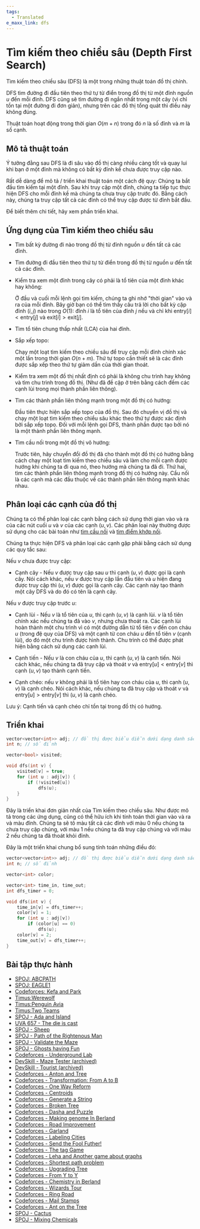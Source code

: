 ```yaml
---
tags:
  - Translated
e_maxx_link: dfs
---
```


# Tìm kiếm theo chiều sâu (Depth First Search)

Tìm kiếm theo chiều sâu (DFS) là một trong những thuật toán đồ thị chính.

DFS tìm đường đi đầu tiên theo thứ tự từ điển trong đồ thị từ một đỉnh nguồn $u$ đến mỗi đỉnh.
DFS cũng sẽ tìm đường đi ngắn nhất trong một cây (vì chỉ tồn tại một đường đi đơn giản), nhưng trên các đồ thị tổng quát thì điều này không đúng.

Thuật toán hoạt động trong thời gian $O(m + n)$ trong đó $n$ là số đỉnh và $m$ là số cạnh.

## Mô tả thuật toán

Ý tưởng đằng sau DFS là đi sâu vào đồ thị càng nhiều càng tốt và quay lui khi bạn ở một đỉnh mà không có bất kỳ đỉnh kề chưa được truy cập nào.

Rất dễ dàng để mô tả / triển khai thuật toán một cách đệ quy:
Chúng ta bắt đầu tìm kiếm tại một đỉnh.
Sau khi truy cập một đỉnh, chúng ta tiếp tục thực hiện DFS cho mỗi đỉnh kề mà chúng ta chưa truy cập trước đó.
Bằng cách này, chúng ta truy cập tất cả các đỉnh có thể truy cập được từ đỉnh bắt đầu.

Để biết thêm chi tiết, hãy xem phần triển khai.

## Ứng dụng của Tìm kiếm theo chiều sâu

  * Tìm bất kỳ đường đi nào trong đồ thị từ đỉnh nguồn $u$ đến tất cả các đỉnh.
  
  * Tìm đường đi đầu tiên theo thứ tự từ điển trong đồ thị từ nguồn $u$ đến tất cả các đỉnh.
  
  * Kiểm tra xem một đỉnh trong cây có phải là tổ tiên của một đỉnh khác hay không:
  
    Ở đầu và cuối mỗi lệnh gọi tìm kiếm, chúng ta ghi nhớ "thời gian" vào và ra của mỗi đỉnh.
    Bây giờ bạn có thể tìm thấy câu trả lời cho bất kỳ cặp đỉnh $(i, j)$ nào trong $O(1)$:
    đỉnh $i$ là tổ tiên của đỉnh $j$ nếu và chỉ khi $\text{entry}[i] < \text{entry}[j]$ và $\text{exit}[i] > \text{exit}[j]$.
  
  * Tìm tổ tiên chung thấp nhất (LCA) của hai đỉnh.
  
  * Sắp xếp topo:
  
    Chạy một loạt tìm kiếm theo chiều sâu để truy cập mỗi đỉnh chính xác một lần trong thời gian $O(n + m)$.
    Thứ tự topo cần thiết sẽ là các đỉnh được sắp xếp theo thứ tự giảm dần của thời gian thoát.
  
  
  * Kiểm tra xem một đồ thị nhất định có phải là không chu trình hay không và tìm chu trình trong đồ thị. (Như đã đề cập ở trên bằng cách đếm các cạnh lùi trong mọi thành phần liên thông).
  
  * Tìm các thành phần liên thông mạnh trong một đồ thị có hướng:
  
    Đầu tiên thực hiện sắp xếp topo của đồ thị.
    Sau đó chuyển vị đồ thị và chạy một loạt tìm kiếm theo chiều sâu khác theo thứ tự được xác định bởi sắp xếp topo. Đối với mỗi lệnh gọi DFS, thành phần được tạo bởi nó là một thành phần liên thông mạnh.
  
  * Tìm cầu nối trong một đồ thị vô hướng:
  
    Trước tiên, hãy chuyển đổi đồ thị đã cho thành một đồ thị có hướng bằng cách chạy một loạt tìm kiếm theo chiều sâu và làm cho mỗi cạnh được hướng khi chúng ta đi qua nó, theo hướng mà chúng ta đã đi. Thứ hai, tìm các thành phần liên thông mạnh trong đồ thị có hướng này. Cầu nối là các cạnh mà các đầu thuộc về các thành phần liên thông mạnh khác nhau.

## Phân loại các cạnh của đồ thị

Chúng ta có thể phân loại các cạnh bằng cách sử dụng thời gian vào và ra của các nút cuối $u$ và $v$ của các cạnh $(u,v)$.
Các phân loại này thường được sử dụng cho các bài toán như [tìm cầu nối](bridge-searching.md) và [tìm điểm khớp nối](cutpoints.md).

Chúng ta thực hiện DFS và phân loại các cạnh gặp phải bằng cách sử dụng các quy tắc sau:

Nếu $v$ chưa được truy cập:

* Cạnh cây - Nếu $v$ được truy cập sau $u$ thì cạnh $(u,v)$ được gọi là cạnh cây. Nói cách khác, nếu $v$ được truy cập lần đầu tiên và $u$ hiện đang được truy cập thì $(u,v)$ được gọi là cạnh cây.
Các cạnh này tạo thành một cây DFS và do đó có tên là cạnh cây.

Nếu $v$ được truy cập trước $u$:

* Cạnh lùi - Nếu $v$ là tổ tiên của $u$, thì cạnh $(u,v)$ là cạnh lùi. $v$ là tổ tiên chính xác nếu chúng ta đã vào $v$, nhưng chưa thoát ra. Các cạnh lùi hoàn thành một chu trình vì có một đường dẫn từ tổ tiên $v$ đến con cháu $u$ (trong đệ quy của DFS) và một cạnh từ con cháu $u$ đến tổ tiên $v$ (cạnh lùi), do đó một chu trình được hình thành. Chu trình có thể được phát hiện bằng cách sử dụng các cạnh lùi.

* Cạnh tiến - Nếu $v$ là con cháu của $u$, thì cạnh $(u, v)$ là cạnh tiến. Nói cách khác, nếu chúng ta đã truy cập và thoát $v$ và $\text{entry}[u] < \text{entry}[v]$ thì cạnh $(u,v)$ tạo thành cạnh tiến.
* Cạnh chéo: nếu $v$ không phải là tổ tiên hay con cháu của $u$, thì cạnh $(u, v)$ là cạnh chéo. Nói cách khác, nếu chúng ta đã truy cập và thoát $v$ và $\text{entry}[u] > \text{entry}[v]$ thì $(u,v)$ là cạnh chéo.

Lưu ý: Cạnh tiến và cạnh chéo chỉ tồn tại trong đồ thị có hướng.

## Triển khai

```cpp
vector<vector<int>> adj; // đồ thị được biểu diễn dưới dạng danh sách kề
int n; // số đỉnh

vector<bool> visited;

void dfs(int v) {
	visited[v] = true;
	for (int u : adj[v]) {
		if (!visited[u])
			dfs(u);
    }
}
```
Đây là triển khai đơn giản nhất của Tìm kiếm theo chiều sâu.
Như được mô tả trong các ứng dụng, cũng có thể hữu ích khi tính toán thời gian vào và ra và màu đỉnh.
Chúng ta sẽ tô màu tất cả các đỉnh với màu 0 nếu chúng ta chưa truy cập chúng, với màu 1 nếu chúng ta đã truy cập chúng và với màu 2 nếu chúng ta đã thoát khỏi đỉnh.

Đây là một triển khai chung bổ sung tính toán những điều đó:

```cpp
vector<vector<int>> adj; // đồ thị được biểu diễn dưới dạng danh sách kề
int n; // số đỉnh

vector<int> color;

vector<int> time_in, time_out;
int dfs_timer = 0;

void dfs(int v) {
	time_in[v] = dfs_timer++;
	color[v] = 1;
	for (int u : adj[v])
		if (color[u] == 0)
			dfs(u);
	color[v] = 2;
	time_out[v] = dfs_timer++;
}
```

## Bài tập thực hành

* [SPOJ: ABCPATH](http://www.spoj.com/problems/ABCPATH/)
* [SPOJ: EAGLE1](http://www.spoj.com/problems/EAGLE1/)
* [Codeforces: Kefa and Park](http://codeforces.com/problemset/problem/580/C)
* [Timus:Werewolf](http://acm.timus.ru/problem.aspx?space=1&num=1242)
* [Timus:Penguin Avia](http://acm.timus.ru/problem.aspx?space=1&num=1709)
* [Timus:Two Teams](http://acm.timus.ru/problem.aspx?space=1&num=1106)
* [SPOJ - Ada and Island](http://www.spoj.com/problems/ADASEA/)
* [UVA 657 - The die is cast](https://uva.onlinejudge.org/index.php?option=com_onlinejudge&Itemid=8&page=show_problem&problem=598)
* [SPOJ - Sheep](http://www.spoj.com/problems/KOZE/)
* [SPOJ - Path of the Rightenous Man](http://www.spoj.com/problems/RIOI_2_3/)
* [SPOJ - Validate the Maze](http://www.spoj.com/problems/MAKEMAZE/)
* [SPOJ - Ghosts having Fun](http://www.spoj.com/problems/GHOSTS/)
* [Codeforces - Underground Lab](http://codeforces.com/contest/781/problem/C)
* [DevSkill - Maze Tester (archived)](http://web.archive.org/web/20200319103915/https://www.devskill.com/CodingProblems/ViewProblem/3)
* [DevSkill - Tourist (archived)](http://web.archive.org/web/20190426175135/https://devskill.com/CodingProblems/ViewProblem/17)
* [Codeforces - Anton and Tree](http://codeforces.com/contest/734/problem/E)
* [Codeforces - Transformation: From A to B](http://codeforces.com/contest/727/problem/A)
* [Codeforces - One Way Reform](http://codeforces.com/contest/723/problem/E)
* [Codeforces - Centroids](http://codeforces.com/contest/709/problem/E)
* [Codeforces - Generate a String](http://codeforces.com/contest/710/problem/E)
* [Codeforces - Broken Tree](http://codeforces.com/contest/758/problem/E)
* [Codeforces - Dasha and Puzzle](http://codeforces.com/contest/761/problem/E)
* [Codeforces - Making genome In Berland](http://codeforces.com/contest/638/problem/B)
* [Codeforces - Road Improvement](http://codeforces.com/contest/638/problem/C)
* [Codeforces - Garland](http://codeforces.com/contest/767/problem/C)
* [Codeforces - Labeling Cities](http://codeforces.com/contest/794/problem/D)
* [Codeforces - Send the Fool Futher!](http://codeforces.com/contest/802/problem/K)
* [Codeforces - The tag Game](http://codeforces.com/contest/813/problem/C)
* [Codeforces - Leha and Another game about graphs](http://codeforces.com/contest/841/problem/D)
* [Codeforces - Shortest path problem](http://codeforces.com/contest/845/problem/G)
* [Codeforces - Upgrading Tree](http://codeforces.com/contest/844/problem/E)
* [Codeforces - From Y to Y](http://codeforces.com/contest/849/problem/C)
* [Codeforces - Chemistry in Berland](http://codeforces.com/contest/846/problem/E)
* [Codeforces - Wizards Tour](http://codeforces.com/contest/861/problem/F)
* [Codeforces - Ring Road](http://codeforces.com/contest/24/problem/A)
* [Codeforces - Mail Stamps](http://codeforces.com/contest/29/problem/C)
* [Codeforces - Ant on the Tree](http://codeforces.com/contest/29/problem/D)
* [SPOJ - Cactus](http://www.spoj.com/problems/CAC/)
* [SPOJ - Mixing Chemicals](http://www.spoj.com/problems/AMR10J/)


